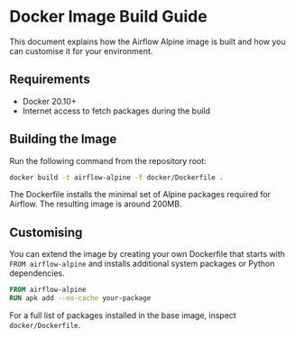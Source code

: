 # Docker Image Build Guide

This document explains how the Airflow Alpine image is built and how you can customise it for your environment.

## Requirements
- Docker 20.10+
- Internet access to fetch packages during the build

## Building the Image
Run the following command from the repository root:
```bash
docker build -t airflow-alpine -f docker/Dockerfile .
```
The Dockerfile installs the minimal set of Alpine packages required for Airflow. The resulting image is around 200MB.

## Customising
You can extend the image by creating your own Dockerfile that starts with `FROM airflow-alpine` and installs additional system packages or Python dependencies.

```Dockerfile
FROM airflow-alpine
RUN apk add --no-cache your-package
```

For a full list of packages installed in the base image, inspect `docker/Dockerfile`.
